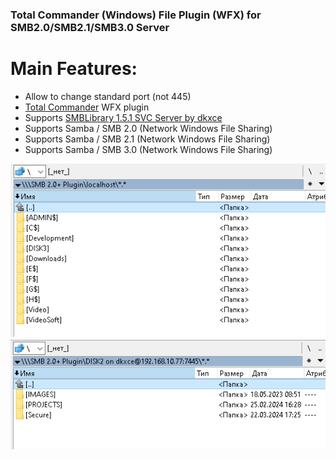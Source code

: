 ### Total Commander (Windows) File Plugin (WFX) for SMB2.0/SMB2.1/SMB3.0 Server ###

Main Features:     
==============     
- Allow to change standard port (not 445)
- [Total Commander](https://www.ghisler.com/) WFX plugin
- Supports [SMBLibrary 1.5.1 SVC Server by dkxce](https://github.com/dkxce/SMBLibrary)
- Supports Samba / SMB 2.0 (Network Windows File Sharing)
- Supports Samba / SMB 2.1 (Network Windows File Sharing)
- Supports Samba / SMB 3.0 (Network Windows File Sharing)

<img src="image1.png"/>     
<img src="image2.png"/>     
